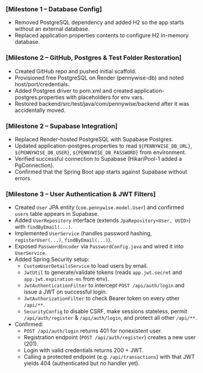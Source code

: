 ### [Milestone 1 – Database Config]

- Removed PostgreSQL dependency and added H2 so the app starts without an external database.
- Replaced application.properties contents to configure H2 in-memory database.

### [Milestone 2 – GitHub, Postgres & Test Folder Restoration]

- Created GitHub repo and pushed initial scaffold.
- Provisioned free PostgreSQL on Render (pennywise-db) and noted host/port/credentials.
- Added Postgres driver to pom.xml and created application-postgres.properties with placeholders for env vars.
- Restored backend/src/test/java/com/pennywise/backend after it was accidentally moved.

### [Milestone 2 – Supabase Integration]

- Replaced Render-hosted PostgreSQL with Supabase Postgres.
- Updated application-postgres.properties to read `${PENNYWISE_DB_URL}`, `${PENNYWISE_DB_USER}`, `${PENNYWISE_DB_PASSWORD}` from environment.
- Verified successful connection to Supabase (HikariPool-1 added a PgConnection).
- Confirmed that the Spring Boot app starts against Supabase without errors.

### [Milestone 3 – User Authentication & JWT Filters]

- Created `User` JPA entity (`com.pennywise.model.User`) and confirmed `users` table appears in Supabase.
- Added `UserRepository` interface (extends `JpaRepository<User, UUID>`) with `findByEmail(...)`.
- Implemented `UserService` (handles password hashing, `registerUser(...)`, `findByEmail(...)`).
- Exposed `PasswordEncoder` via `PasswordConfig.java` and wired it into `UserService`.
- Added Spring Security setup:
  - `CustomUserDetailsService` to load users by email.
  - `JwtUtil` to generate/validate tokens (reads `app.jwt.secret` and `app.jwt.expiration-ms` from env).
  - `JwtAuthenticationFilter` to intercept `POST /api/auth/login` and issue a JWT on successful login.
  - `JwtAuthorizationFilter` to check Bearer token on every other `/api/**`.
  - `SecurityConfig` to disable CSRF, make sessions stateless, permit `/api/auth/register` & `/api/auth/login`, and protect all other `/api/**`.
- Confirmed:
  - `POST /api/auth/login` returns 401 for nonexistent user.
  - Registration endpoint (`POST /api/auth/register`) creates a new user (201).
  - Login with valid credentials returns 200 + JWT.
  - Calling a protected endpoint (e.g. `/api/transactions`) with that JWT yields 404 (authenticated but no handler yet).
